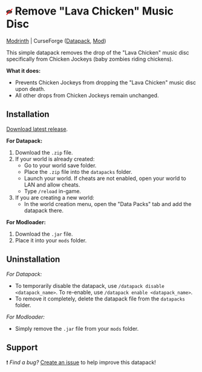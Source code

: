 # ![Datapack Icon](Datapack/pack.png) Remove "Lava Chicken" Music Disc

[Modrinth](https://modrinth.com/datapack/remove-lava-chicken-music-disc) | CurseForge ([Datapack](https://www.curseforge.com/minecraft/data-packs/remove-lava-chicken-music-disc), [Mod](https://curseforge.com/minecraft/mc-mods/remove-lava-chicken-music-disc))

This simple datapack removes the drop of the "Lava Chicken" music disc specifically from Chicken Jockeys (baby zombies riding chickens).

**What it does:**

- Prevents Chicken Jockeys from dropping the "Lava Chicken" music disc upon death.
- All other drops from Chicken Jockeys remain unchanged.

## Installation

[Download latest release](https://github.com/HazestGod/Remove-Lava-Chicken-Music-Disc/releases).

**For Datapack:**

1. Download the `.zip` file.
2. If your world is already created:
    - Go to your world save folder.
    - Place the `.zip` file into the `datapacks` folder.
    - Launch your world. If cheats are not enabled, open your world to LAN and allow cheats.
    - Type `/reload` in-game.
3. If you are creating a new world:
    - In the world creation menu, open the "Data Packs" tab and add the datapack there.

**For Modloader:**

1. Download the `.jar` file.
2. Place it into your `mods` folder.

## Uninstallation

*For Datapack:*

- To temporarily disable the datapack, use `/datapack disable <datapack_name>`. To re-enable, use `/datapack enable <datapack_name>`.
- To remove it completely, delete the datapack file from the `datapacks` folder.

*For Modloader:*

- Simply remove the `.jar` file from your `mods` folder.

## Support

❗ *Find a bug?* [Create an issue](https://github.com/yourusername/remove-lava-chicken-music-disc/issues) to help improve this datapack!
